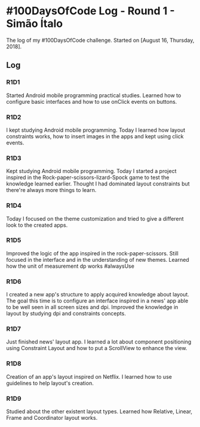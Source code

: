 # #100DaysOfCode Log - Round 1 - Simão Ítalo

The log of my #100DaysOfCode challenge. Started on [August 16, Thursday, 2018].

## Log

### R1D1

Started Android mobile programming practical studies. Learned how to configure basic interfaces and how to use onClick events on buttons.

### R1D2

I kept studying Android mobile programming. Today I learned how layout constraints works, how to insert images in the apps and kept using click events.

### R1D3

Kept studying Android mobile programming. Today I started a project inspired in the Rock-paper-scissors-lizard-Spock game to test the knowledge learned earlier. Thought I had dominated layout constraints but there're always more things to learn.

### R1D4

Today I focused on the theme customization and tried to give a different look to the created apps.

### R1D5

Improved the logic of the app inspired in the rock-paper-scissors. Still focused in the interface and in the understanding of new themes. Learned how the unit of measurement dp works #alwaysUse

### R1D6

I created a new app's structure to apply acquired knowledge about layout. The goal this time is to configure an interface inspired in a news' app able to be well seen in all screen sizes and dpi.
Improved the knowledge in layout by studying dpi and constraints concepts.

### R1D7

Just finished news' layout app. I learned a lot about component positioning using Constraint Layout and how to put a ScrollView to enhance the view.

### R1D8

Creation of an app's layout inspired on Netflix. I learned how to use guidelines to help layout's creation.

### R1D9

Studied about the other existent layout types. Learned how Relative, Linear, Frame and Coordinator layout works.